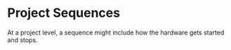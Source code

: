 # Project Sequences
At a project level, a sequence might include how the hardware gets started and stops.

